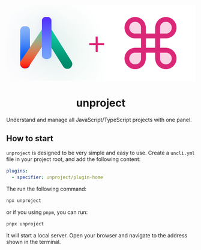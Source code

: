 <div align="center">

<img src="./logo.png" />

# unproject

</div>

Understand and manage all JavaScript/TypeScript projects with one panel.

## How to start

`unproject` is designed to be very simple and easy to use. Create a `uncli.yml` file in your project root, and add the following content:

```yaml
plugins:
  - specifier: unproject/plugin-home
```

The run the following command:

```bash
npx unproject
```

or if you using `pnpm`, you can run:

```bash
pnpx unproject
```

It will start a local server. Open your browser and navigate to the address shown in the terminal.
